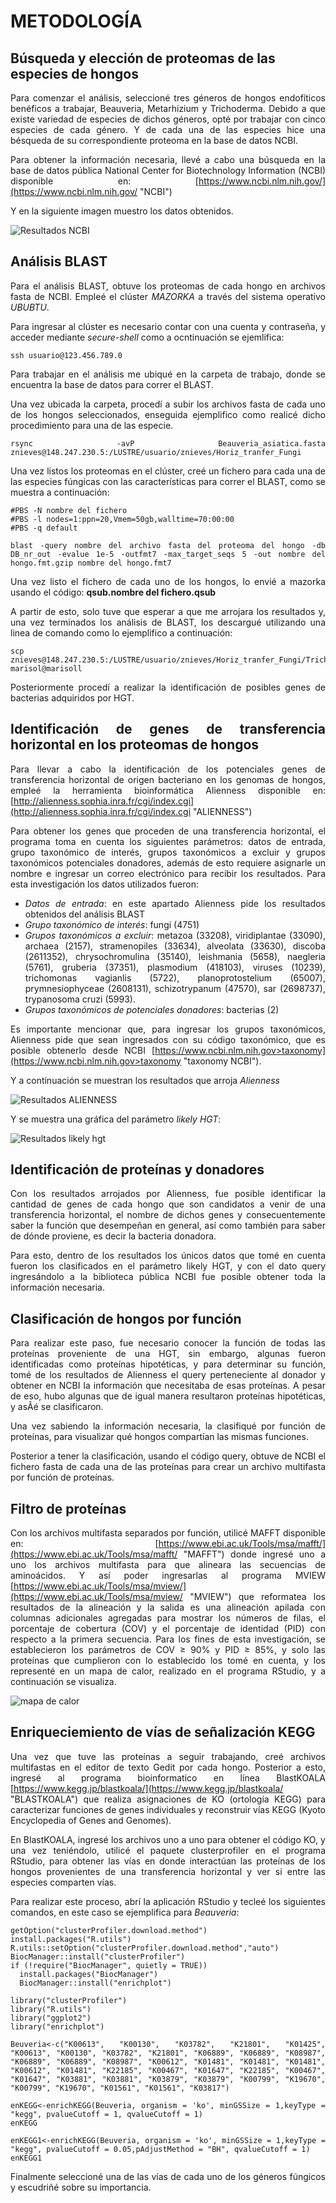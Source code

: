 # **METODOLOGÍA**
## **Búsqueda y elección de proteomas de las especies de hongos**
<div style="text-align: justify">
 Para comenzar el análisis, seleccioné tres géneros de hongos endofíticos benéficos a trabajar, Beauveria, Metarhizium y Trichoderma. Debido a que existe variedad de especies de dichos géneros, opté por trabajar con cinco especies de cada género. Y de cada una de las especies hice una bésqueda de su correspondiente proteoma en la base de datos NCBI. 

 Para obtener la información necesaria, llevé a cabo una búsqueda en la base de datos pública National Center for Biotechnology Information (NCBI) disponible en:
[https://www.ncbi.nlm.nih.gov/](https://www.ncbi.nlm.nih.gov/ "NCBI")

Y en la siguiente imagen muestro los datos obtenidos.

![Resultados NCBI](BD1.png "Datos obtenidos de NCBI")

## **Análisis BLAST**
Para el análisis BLAST, obtuve los proteomas de cada hongo en archivos fasta de NCBI. 
Empleé el clúster *MAZORKA* a través del sistema operativo *UBUBTU*. 

Para ingresar al clúster es necesario contar con una cuenta y contraseña, y acceder mediante *secure-shell* como a ocntinuación se ejemlifica:

```
ssh usuario@123.456.789.0
```
Para trabajar en el análisis me ubiqué en la carpeta de trabajo, donde se encuentra la base de datos para correr el BLAST.

Una vez ubicada la carpeta, procedí a subir los archivos fasta de cada uno de los hongos seleccionados, enseguida ejemplifico como realicé dicho procedimiento para una de las especie.

```
rsync -avP Beauveria_asiatica.fasta znieves@148.247.230.5:/LUSTRE/usuario/znieves/Horiz_tranfer_Fungi
```

Una vez listos los proteomas en el clúster, creé un fichero para cada una de las especies fúngicas con las características para correr el BLAST, como se muestra a continuación:

```
#PBS -N nombre del fichero 
#PBS -l nodes=1:ppn=20,Vmem=50gb,walltime=70:00:00
#PBS -q default

blast -query nombre del archivo fasta del proteoma del hongo -db DB_nr_out -evalue 1e-5 -outfmt7 -max_target_seqs 5 -out nombre del hongo.fmt.gzip nombre del hongo.fmt7
```
Una vez listo el fichero de cada uno de los hongos, lo envié a mazorka usando el código: **qsub.nombre del fichero.qsub**

A partir de esto, solo tuve que esperar a que me arrojara los resultados y, una vez terminados los análisis de BLAST, los descargué utilizando una linea de comando como lo ejemplifico a continuación:
```
scp znieves@148.247.230.5:/LUSTRE/usuario/znieves/Horiz_tranfer_Fungi/Trichoderma_virens.fmt7 marisol@marisoll
```
Posteriormente procedí a realizar la identificación de posibles genes de bacterias adquiridos por HGT.

## **Identificación de genes de transferencia horizontal en los proteomas de hongos**
Para llevar a cabo la identificación de los potenciales genes de transferencia horizontal de origen bacteriano en los genomas de hongos, empleé la herramienta bioinformática Alienness disponible en:
[http://alienness.sophia.inra.fr/cgi/index.cgi](http://alienness.sophia.inra.fr/cgi/index.cgi "ALIENNESS")

Para obtener los genes que proceden de una transferencia horizontal, el programa toma en cuenta los siguientes parámetros: datos de entrada, grupo taxonómico de interés, grupos taxonómicos a excluir y grupos taxonómicos potenciales donadores, además de esto requiere asignarle un nombre e ingresar un correo electrónico para recibir los resultados. Para esta investigación los datos utilizados fueron: 

- *Datos de entrada*: en este apartado Alienness pide los resultados obtenidos del análisis BLAST
- *Grupo taxonómico de interés*: fungi (4751)
- *Grupos taxonómicos a excluir*: metazoa (33208), viridiplantae (33090), archaea (2157), stramenopiles (33634), alveolata (33630), discoba (2611352), chrysochromulina (35140), leishmania (5658), naegleria (5761), gruberia (37351), plasmodium (418103), viruses (10239), trichomonas vagianlis (5722), planoprotostelium (65007), prymnesiophyceae (2608131), schizotrypanum (47570), sar (2698737), trypanosoma cruzi (5993).
- *Grupos taxonómicos de potenciales donadores*: bacterias (2)

Es importante mencionar que, para ingresar los grupos taxonómicos, Alienness pide que sean ingresados con su código taxonómico, que es posible obtenerlo desde NCBI [https://www.ncbi.nlm.nih.gov>taxonomy](https://www.ncbi.nlm.nih.gov>taxonomy "taxonomy NCBI").

Y a continuación se muestran los resultados que arroja *Alienness* 

![Resultados ALIENNESS](resultados_alienness.png)

Y se muestra una gráfica del parámetro *likely HGT*:

![Resultados likely hgt](r_likely.png "resultados likely")


## **Identificación de proteínas y donadores**
Con los resultados arrojados por Alienness, fue posible identificar la cantidad de genes de cada hongo que son candidatos a venir de una transferencia horizontal, el nombre de dichos genes y consecuentemente saber la función que desempeñan en general, así­ como también para saber de dónde proviene, es decir la bacteria donadora.

Para esto, dentro de los resultados los únicos datos que tomé en cuenta fueron los clasificados en el parámetro likely HGT, y con el dato query ingresándolo a la biblioteca pública NCBI fue posible obtener toda la información necesaria.

## **Clasificación de hongos por función**
Para realizar este paso, fue necesario conocer la función de todas las proteínas proveniente de una HGT, sin embargo, algunas fueron identificadas como proteínas hipotéticas, y para determinar su función, tomé de los resultados de Alienness el query perteneciente al donador y obtener en NCBI la información que necesitaba de esas proteínas. A pesar de eso, hubo algunas que de igual manera resultaron proteínas hipotéticas, y asÃé se clasificaron.

Una vez sabiendo la información necesaria, la clasifiqué por función de proteínas, para visualizar qué hongos compartían las mismas funciones.

Posterior a tener la clasificación, usando el código query, obtuve de NCBI el fichero fasta de cada una de las proteínas para crear un archivo multifasta por función de proteínas.

## **Filtro de proteínas**

Con los archivos multifasta separados por función, utilicé MAFFT disponible en:
[https://www.ebi.ac.uk/Tools/msa/mafft/](https://www.ebi.ac.uk/Tools/msa/mafft/ "MAFFT") donde ingresé uno a uno los archivos multifasta para que alineara las secuencias de aminoácidos. Y así poder ingresarlas al programa MVIEW [https://www.ebi.ac.uk/Tools/msa/mview/](https://www.ebi.ac.uk/Tools/msa/mview/ "MVIEW") que reformatea los resultados de la alineación y la salida es una alineación apilada con columnas adicionales agregadas para mostrar los números de filas, el porcentaje de cobertura (COV) y el porcentaje de identidad (PID) con respecto a la primera secuencia. Para los fines de esta investigación, se establecieron los parámetros de COV ≥ 90% y PID ≥ 85%, y solo las proteínas que cumplieron con lo establecido los tomé en cuenta, y los representé en un mapa de calor, realizado en el programa RStudio, y a continuación se visualiza.

![mapa de calor](mdc.png "mapa de calor")

## **Enriqueciemiento de vías de señalización KEGG**
Una vez que tuve las proteínas a seguir trabajando, creé archivos multifastas en el editor de texto Gedit por cada hongo. Posterior a esto, ingresé al programa bioinformatico en línea BlastKOALA 
[https://www.kegg.jp/blastkoala/](https://www.kegg.jp/blastkoala/ "BLASTKOALA") que realiza asignaciones de KO (ortología KEGG) para caracterizar funciones de genes individuales y reconstruir vías KEGG (Kyoto Encyclopedia of Genes and Genomes).

En BlastKOALA, ingresé los archivos uno a uno para obtener el código KO, y una vez teniéndolo, utilicé el paquete clusterprofiler en el programa RStudio, para obtener las ví­as en donde interactúan las proteínas de los hongos provenientes de una transferencia horizontal y ver si entre las especies comparten vías. 

Para realizar este proceso, abrí la aplicación RStudio y tecleé los siguientes comandos, en este caso se ejemplifica para *Beauveria*:

```
getOption("clusterProfiler.download.method")
install.packages("R.utils")
R.utils::setOption("clusterProfiler.download.method","auto")
BiocManager::install("clusterProfiler")
if (!require("BiocManager", quietly = TRUE))
  install.packages("BiocManager")
  BiocManager::install("enrichplot")

library("clusterProfiler") 
library("R.utils")
library("ggplot2")
library("enrichplot")

Beuveria<-c("K00613", "K00130", "K03782", "K21801", "K01425", "K00613", "K00130", "K03782", "K21801", "K06889", "K06889", "K08987", "K06889", "K06889", "K08987", "K00612", "K01481", "K01481", "K01481", "K00612", "K01481", "K22185", "K00467", "K01647", "K22185", "K00467", "K01647", "K03881", "K03881", "K03879", "K03879", "K00799", "K19670", "K00799", "K19670", "K01561", "K01561", "K03817")

enKEGG<-enrichKEGG(Beuveria, organism = 'ko', minGSSize = 1,keyType = "kegg", pvalueCutoff = 1, qvalueCutoff = 1)
enKEGG

enKEGG1<-enrichKEGG(Beuveria, organism = 'ko', minGSSize = 1,keyType = "kegg", pvalueCutoff = 0.05,pAdjustMethod = "BH", qvalueCutoff = 1)
enKEGG1
```

Finalmente seleccioné una de las vías de cada uno de los géneros fúngicos y escudriñé sobre su importancia.  
